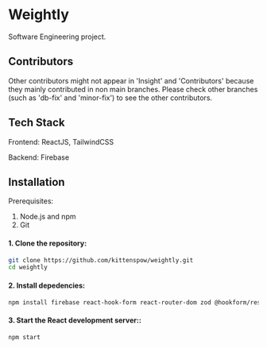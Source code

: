 # Weightly
Software Engineering project.

## Contributors
Other contributors might not appear in 'Insight' and 'Contributors' because they mainly contributed in non main branches. Please check other branches (such as 'db-fix' and 'minor-fix') to see the other contributors.

## Tech Stack
Frontend: ReactJS, TailwindCSS

Backend: Firebase

## Installation
Prerequisites:
1. Node.js and npm
2. Git

#### 1. Clone the repository:
```bash
git clone https://github.com/kittenspow/weightly.git
cd weightly
```
#### 2. Install depedencies:
```bash
npm install firebase react-hook-form react-router-dom zod @hookform/resolvers recharts lucide-react framer-motion
```
#### 3. Start the React development server::
```bash
npm start
```
